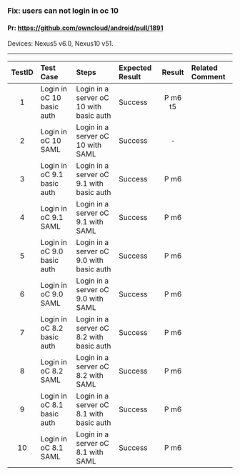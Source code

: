 ###  Fix: users can not login in oc 10 

#### Pr: https://github.com/owncloud/android/pull/1891 

Devices: Nexus5 v6.0, Nexus10 v51.


---

 
| TestID | Test Case | Steps | Expected Result | Result | Related Comment |
| :----: | :-------- | :---- | :-------------- | :----: | :-------------- |
| 1 | Login in oC 10 basic auth |  Login in a server oC 10 with basic auth | Success | P m6 t5|  |
| 2 | Login in oC 10 SAML |  Login in a server oC 10 with SAML | Success | - |  |
| 3 | Login in oC 9.1 basic auth |  Login in a server oC 9.1 with basic auth | Success | P m6 |  |
| 4 | Login in oC 9.1 SAML |  Login in a server oC 9.1 with SAML | Success | P m6 |  |
| 5 | Login in oC 9.0 basic auth |  Login in a server oC 9.0 with basic auth | Success | P m6 |  |
| 6 | Login in oC 9.0 SAML |  Login in a server oC 9.0 with SAML | Success | P m6  |  |
| 7 | Login in oC 8.2 basic auth |  Login in a server oC 8.2 with basic auth | Success | P m6 |  |
| 8 | Login in oC 8.2 SAML |  Login in a server oC 8.2 with SAML | Success | P m6 |  |
| 9 | Login in oC 8.1 basic auth |  Login in a server oC 8.1 with basic auth | Success | P m6 |  |
| 10 | Login in oC 8.1 SAML |  Login in a server oC 8.1 with SAML | Success | P m6 |  |